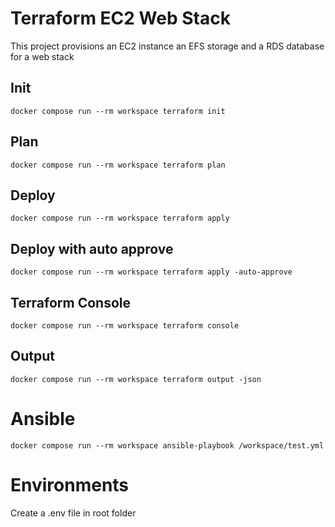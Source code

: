 # Terraform EC2 Web Stack

This project provisions an EC2 instance an EFS storage and a RDS database for a web stack

## Init
```
docker compose run --rm workspace terraform init
``` 
## Plan
```
docker compose run --rm workspace terraform plan
``` 
## Deploy
```
docker compose run --rm workspace terraform apply
``` 
## Deploy with auto approve
``` 
docker compose run --rm workspace terraform apply -auto-approve
``` 

## Terraform Console
``` 
docker compose run --rm workspace terraform console
``` 

## Output
```
docker compose run --rm workspace terraform output -json
``` 


# Ansible

``` 
docker compose run --rm workspace ansible-playbook /workspace/test.yml
``` 

# Environments

Create a .env file in root folder
